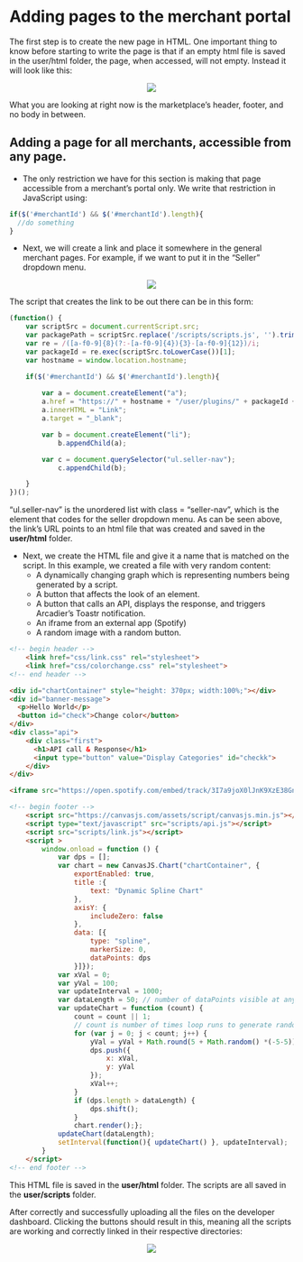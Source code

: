 Adding pages to the merchant portal
===================================
The first step is to create the new page in HTML. One important thing to know before starting to
write the page is that if an empty html file is saved in the user/html folder, the page, when accessed,
will not empty.
Instead it will look like this:

<p align="center"><img src="https://drive.google.com/uc?id=1UBVbRDJPewDOMhBHeQGa3rOUWV2b4nwR"/></p>

What you are looking at right now is the marketplace’s header, footer, and no body in between.

## Adding a page for all merchants, accessible from any page. ##
* The only restriction we have for this section is making that page accessible from a merchant’s portal only. We write that restriction in JavaScript using:
```javascript
if($('#merchantId') && $('#merchantId').length){
  //do something
}
```
* Next, we will create a link and place it somewhere in the general merchant pages. For example, if we want to put it in the “Seller” dropdown menu. 
<p align="center"><img src="https://drive.google.com/uc?id=1ch_bxdY8-jx2_O_g8p6jVCvdklMCzosJ"/></p>
The script that creates the link to be out there can be in this form:

```javascript
(function() {
    var scriptSrc = document.currentScript.src;
    var packagePath = scriptSrc.replace('/scripts/scripts.js', '').trim();
    var re = /([a-f0-9]{8}(?:-[a-f0-9]{4}){3}-[a-f0-9]{12})/i;
    var packageId = re.exec(scriptSrc.toLowerCase())[1];
    var hostname = window.location.hostname;

    if($('#merchantId') && $('#merchantId').length){
      
        var a = document.createElement("a"); 
        a.href = "https://" + hostname + "/user/plugins/" + packageId + "/link.html";
        a.innerHTML = "Link"; 
        a.target = "_blank";

        var b = document.createElement("li");
            b.appendChild(a);

        var c = document.querySelector("ul.seller-nav");
            c.appendChild(b);

    }
})();
```

“ul.seller-nav” is the unordered list with class = “seller-nav”, which is the element that codes for the
seller dropdown menu.
As can be seen above, the link’s URL points to an html file that was created and saved in the **user/html** folder.

* Next, we create the HTML file and give it a name that is matched on the script. In this example, we created a file with very random content:
  * A dynamically changing graph which is representing numbers being generated by a script.
  * A button that affects the look of an element.
  * A button that calls an API, displays the response, and triggers Arcadier’s Toastr notification.
  * An iframe from an external app (Spotify)
  * A random image with a random button.
```html 
<!-- begin header -->
	<link href="css/link.css" rel="stylesheet">
	<link href="css/colorchange.css" rel="stylesheet">
<!-- end header -->

<div id="chartContainer" style="height: 370px; width:100%;"></div>
<div id="banner-message">
  <p>Hello World</p>
  <button id="check">Change color</button>
</div>
<div class="api">
	<div class="first">
	  <h1>API call & Response</h1>
	  <input type="button" value="Display Categories" id="checkk">
	</div>
</div>

<iframe src="https://open.spotify.com/embed/track/3I7a9joX0lJnK9XzE38GnD" width="300" height="380" frameborder="0" allowtransparency="true" allow="encrypted-media"></iframe>

<!-- begin footer -->
	<script src="https://canvasjs.com/assets/script/canvasjs.min.js"></script> 
	<script type="text/javascript" src="scripts/api.js"></script>
	<script src="scripts/link.js"></script> 
	<script >
		window.onload = function () {
			var dps = [];
			var chart = new CanvasJS.Chart("chartContainer", {
				exportEnabled: true,
				title :{
					text: "Dynamic Spline Chart"
				},
				axisY: {
					includeZero: false
				},
				data: [{
					type: "spline",
					markerSize: 0,
					dataPoints: dps 
				}]});
			var xVal = 0;
			var yVal = 100;
			var updateInterval = 1000;
			var dataLength = 50; // number of dataPoints visible at any point
			var updateChart = function (count) {
				count = count || 1;
				// count is number of times loop runs to generate random dataPoints.
				for (var j = 0; j < count; j++) {	
					yVal = yVal + Math.round(5 + Math.random() *(-5-5));
					dps.push({
						x: xVal,
						y: yVal
					});
					xVal++;
				}
				if (dps.length > dataLength) {
					dps.shift();
				}
				chart.render();};
			updateChart(dataLength); 
			setInterval(function(){ updateChart() }, updateInterval); 
		}
	</script>
<!-- end footer -->
```

This HTML file is saved in the **user/html** folder.
The scripts are all saved in the **user/scripts** folder.

After correctly and successfully uploading all the files on the developer dashboard. Clicking the buttons should result in this, meaning all the scripts are working and correctly linked in
their respective directories:

<p align="center"><img src="https://drive.google.com/uc?id=1Y-Lqp0aSB69ukqjUWiRCnoiz9HreJv1L"/></p>

